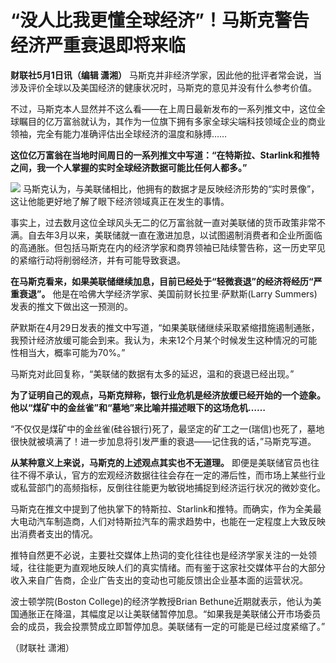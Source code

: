 # “没人比我更懂全球经济”！马斯克警告经济严重衰退即将来临

**财联社5月1日讯（编辑 潇湘）** 马斯克并非经济学家，因此他的批评者常会说，当涉及评价全球以及美国经济的健康状况时，马斯克的意见并没有什么参考价值。

不过，马斯克本人显然并不这么看——在上周日最新发布的一系列推文中，这位全球瞩目的亿万富翁就认为，其作为一位旗下拥有多家全球尖端科技领域企业的商业领袖，完全有能力准确评估出全球经济的温度和脉搏……

**这位亿万富翁在当地时间周日的一系列推文中写道：“在特斯拉、Starlink和推特之间，我一个人掌握的实时全球经济数据可能比任何人都多。”**

![](https://inews.gtimg.com/om_bt/OzF4FpSlVMf0xfZOTf-S1Taa3JqxixLZGwz9vfjd9CBIUAA/1000)
马斯克认为，与美联储相比，他拥有的数据才是反映经济形势的“实时景像”，这让他能更好地了解了眼下经济领域真正在发生的事情。

事实上，过去数月这位全球风头无二的亿万富翁就一直对美联储的货币政策非常不满。自去年3月以来，美联储就一直在激进加息，以试图遏制消费者和企业所面临的高通胀。但包括马斯克在内的经济学家和商界领袖已陆续警告称，这一历史罕见的紧缩行动将削弱经济，并有可能导致衰退。

**在马斯克看来，如果美联储继续加息，目前已经处于“轻微衰退”的经济将经历“严重衰退”。** 他是在哈佛大学经济学家、美国前财长拉里·萨默斯(Larry
Summers)发表的推文下做出这一预测的。

萨默斯在4月29日发表的推文中写道，“如果美联储继续采取紧缩措施遏制通胀，我预计经济放缓可能会到来。我认为，未来12个月某个时候发生这种情况的可能性相当大，概率可能为70%。”

马斯克对此回复称，“美联储的数据有太多的延迟，温和的衰退已经出现。”

**为了证明自己的观点，马斯克辩称，银行业危机是经济放缓已经开始的一个迹象。他以“煤矿中的金丝雀”和“墓地”来比喻并描述眼下的这场危机……**

“不仅仅是煤矿中的金丝雀(硅谷银行)死了，最坚定的矿工之一(瑞信)也死了，墓地很快就被填满了！进一步加息将引发严重的衰退——记住我的话，”马斯克写道。

**从某种意义上来说，马斯克的上述观点其实也不无道理。**
即便是美联储官员也往往不得不承认，官方的宏观经济数据往往会存在一定的滞后性，而市场上某些行业或私营部门的高频指标，反倒往往能更为敏锐地捕捉到经济运行状况的微妙变化。

马斯克在推文中提到了他执掌下的特斯拉、Starlink和推特。而确实，作为全美最大电动汽车制造商，人们对特斯拉汽车的需求趋势中，也能在一定程度上大致反映出消费者支出的情况。

推特自然更不必说，主要社交媒体上热词的变化往往也是经济学家关注的一处领域，往往能更为直观地反映人们的真实情绪。而有鉴于这家社交媒体平台的大部分收入来自广告商，企业广告支出的变动也可能反馈出企业基本面的运营状况。

波士顿学院(Boston College)的经济学教授Brian
Bethune近期就表示，他认为美国通胀正在降温，其幅度足以让美联储暂停加息。“如果我是美联储公开市场委员会的成员，我会投票赞成立即暂停加息。美联储有一定的可能是已经过度紧缩了。”

（财联社 潇湘）

